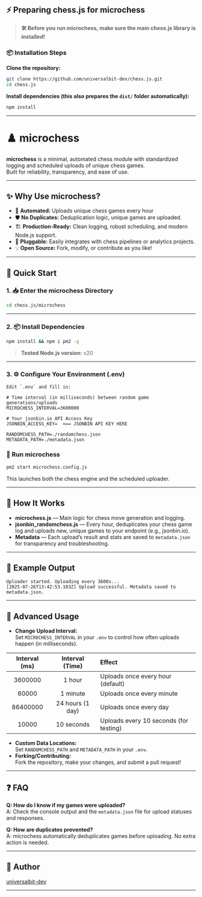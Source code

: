 ## ⚡️ Preparing chess.js for microchess

> **🛠️ Before you run microchess, make sure the main chess.js library is installed!**

### 📦 Installation Steps

**Clone the repository:**
   ```bash
   git clone https://github.com/universalbit-dev/chess.js.git
   cd chess.js
   ```

**Install dependencies (this also prepares the `dist/` folder automatically):**
   ```bash
   npm install
   ```
---

# ♟️ microchess

**microchess** is a minimal, automated chess module with standardized logging and scheduled uploads of unique chess games.  
Built for reliability, transparency, and ease of use.

---

## ✨ Why Use microchess?

- 🤖 **Automated:** Uploads unique chess games every hour
- 🛡️ **No Duplicates:** Deduplication logic, unique games are uploaded.
- 🏗️ **Production-Ready:** Clean logging, robust scheduling, and modern Node.js support.
- 🔌 **Pluggable:** Easily integrates with chess pipelines or analytics projects.
- 💡 **Open Source:** Fork, modify, or contribute as you like!

---

## 🚀 Quick Start

### 1. 📥 Enter the microchess Directory

```bash
cd chess.js/microchess
```

---

### 2. 📦 Install Dependencies

```bash
npm install && npm i pm2 -g
```
> **Tested Node.js version:** v20  

---

### 3. ⚙️ Configure Your Environment (.env)

```
Edit `.env` and fill in:

# Time interval (in milliseconds) between random game generations/uploads
MICROCHESS_INTERVAL=3600000

# Your jsonbin.io API Access Key
JSONBIN_ACCESS_KEY=  <== JSONBIN API KEY HERE

RANDOMCHESS_PATH=./randomchess.json
METADATA_PATH=./metadata.json
```


###  🏁 Run microchess

```bash
pm2 start microchess.config.js
```
This launches both the chess engine and the scheduled uploader.

---

## 🧠 How It Works

- **microchess.js** — Main logic for chess move generation and logging.
- **jsonbin_randomchess.js** — Every hour, deduplicates your chess game log and uploads new, unique games to your endpoint (e.g., jsonbin.io).
- **Metadata** — Each upload’s result and stats are saved to `metadata.json` for transparency and troubleshooting.

---

## 📝 Example Output

```
Uploader started. Uploading every 3600s...
[2025-07-26T13:42:53.103Z] Upload successful. Metadata saved to metadata.json.
```

---

## 🔧 Advanced Usage

- **Change Upload Interval:**  
  Set `MICROCHESS_INTERVAL` in your `.env` to control how often uploads happen (in milliseconds).
  
| Interval (ms) | Interval (Time)  | Effect                                   |
|:-------------:|:----------------:|:-----------------------------------------|
| 3600000       | 1 hour           | Uploads once every hour (default)        |
| 60000         | 1 minute         | Uploads once every minute                |
| 86400000      | 24 hours (1 day) | Uploads once every day                   |
| 10000         | 10 seconds       | Uploads every 10 seconds (for testing)   |

- **Custom Data Locations:**  
  Set `RANDOMCHESS_PATH` and `METADATA_PATH` in your `.env`.
- **Forking/Contributing:**  
  Fork the repository, make your changes, and submit a pull request!

---

## ❓ FAQ

**Q: How do I know if my games were uploaded?**  
A: Check the console output and the `metadata.json` file for upload statuses and responses.

**Q: How are duplicates prevented?**  
A: microchess automatically deduplicates games before uploading. No extra action is needed.

---

## 👤 Author

[universalbit-dev](https://github.com/universalbit-dev)

---
